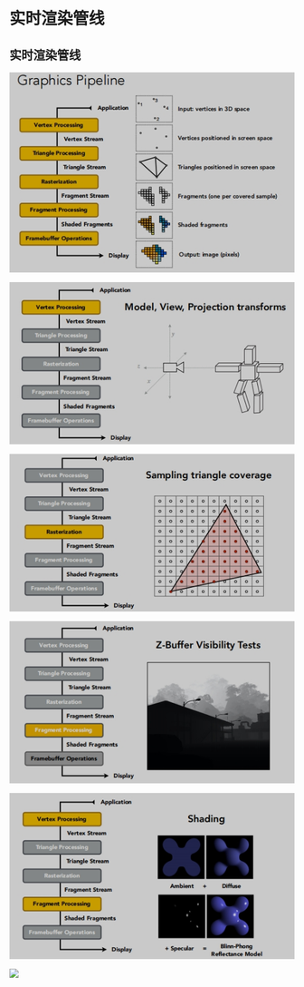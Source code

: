 # 实时渲染管线

## 实时渲染管线
![](./images/3DVisualization_graphics_4_1-1.png)

![](./images/3DVisualization_graphics_4_1-2.png)

![](./images/3DVisualization_graphics_4_1-3.png)

![](./images/3DVisualization_graphics_4_1-4.png)

![](./images/3DVisualization_graphics_4_1-5.png)

![](./images/3DVisualization_graphics_4_1-6.png)

